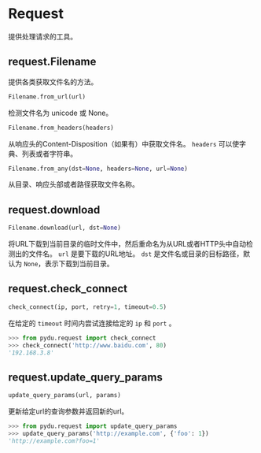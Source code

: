 # Request

提供处理请求的工具。

## request.Filename

提供各类获取文件名的方法。

```python
Filename.from_url(url)
```

检测文件名为 unicode 或 None。

```python
Filename.from_headers(headers)
```

从响应头的Content-Disposition（如果有）中获取文件名。
`headers` 可以使字典、列表或者字符串。

```python
Filename.from_any(dst=None, headers=None, url=None)
```

从目录、响应头部或者路径获取文件名称。


## request.download
```python
Filename.download(url, dst=None)
```

将URL下载到当前目录的临时文件中，然后重命名为从URL或者HTTP头中自动检测出的文件名。
`url` 是要下载的URL地址。
`dst` 是文件名或目录的目标路径，默认为 `None`，表示下载到当前目录。


## request.check_connect
```python
check_connect(ip, port, retry=1, timeout=0.5)
```

在给定的 `timeout` 时间内尝试连接给定的 `ip` 和 `port` 。

```python
>>> from pydu.request import check_connect
>>> check_connect('http://www.baidu.com', 80)
'192.168.3.8'
```


## request.update_query_params
```python
update_query_params(url, params)
```

更新给定url的查询参数并返回新的url。

```python
>>> from pydu.request import update_query_params
>>> update_query_params('http://example.com', {'foo': 1})
'http://example.com?foo=1'
```
